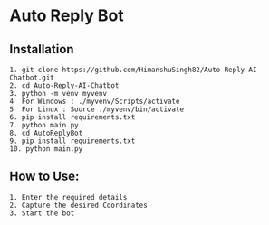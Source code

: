 # Auto Reply Bot
## Installation
    1. git clone https://github.com/HimanshuSingh82/Auto-Reply-AI-Chatbot.git
    2. cd Auto-Reply-AI-Chatbot
    3. python -m venv myvenv
    4  For Windows : ./myvenv/Scripts/activate
    5  For Linux : Source ./myvenv/bin/activate
    6. pip install requirements.txt
    7. python main.py
    8. cd AutoReplyBot
    9. pip install requirements.txt
    10. python main.py

## How to Use:
    1. Enter the required details
    2. Capture the desired Coordinates
    3. Start the bot

